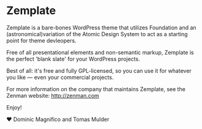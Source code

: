 Zemplate
========

Zemplate is a bare-bones WordPress theme that utilizes Foundation and an (astronomical)variation of the Atomic Design System  to act as a starting point for theme devleopers.

Free of all presentational elements and non-semantic markup, Zemplate is the perfect 'blank slate' for your WordPress projects.

Best of all: it's free and fully GPL-licensed, so you can use it for whatever you like — even your commercial projects.

For more information on the company that maintains Zemplate, see the Zenman website: http://zenman.com

Enjoy!

♥ Dominic Magnifico and Tomas Mulder
